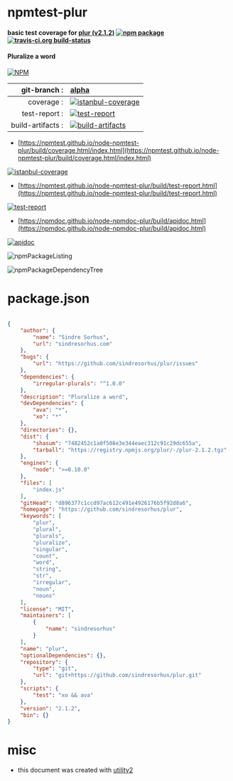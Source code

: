 # npmtest-plur

#### basic test coverage for  [plur (v2.1.2)](https://github.com/sindresorhus/plur)  [![npm package](https://img.shields.io/npm/v/npmtest-plur.svg?style=flat-square)](https://www.npmjs.org/package/npmtest-plur) [![travis-ci.org build-status](https://api.travis-ci.org/npmtest/node-npmtest-plur.svg)](https://travis-ci.org/npmtest/node-npmtest-plur)

#### Pluralize a word

[![NPM](https://nodei.co/npm/plur.png?downloads=true&downloadRank=true&stars=true)](https://www.npmjs.com/package/plur)

| git-branch : | [alpha](https://github.com/npmtest/node-npmtest-plur/tree/alpha)|
|--:|:--|
| coverage : | [![istanbul-coverage](https://npmtest.github.io/node-npmtest-plur/build/coverage.badge.svg)](https://npmtest.github.io/node-npmtest-plur/build/coverage.html/index.html)|
| test-report : | [![test-report](https://npmtest.github.io/node-npmtest-plur/build/test-report.badge.svg)](https://npmtest.github.io/node-npmtest-plur/build/test-report.html)|
| build-artifacts : | [![build-artifacts](https://npmtest.github.io/node-npmtest-plur/glyphicons_144_folder_open.png)](https://github.com/npmtest/node-npmtest-plur/tree/gh-pages/build)|

- [https://npmtest.github.io/node-npmtest-plur/build/coverage.html/index.html](https://npmtest.github.io/node-npmtest-plur/build/coverage.html/index.html)

[![istanbul-coverage](https://npmtest.github.io/node-npmtest-plur/build/screenCapture.buildCi.browser.%252Ftmp%252Fbuild%252Fcoverage.lib.html.png)](https://npmtest.github.io/node-npmtest-plur/build/coverage.html/index.html)

- [https://npmtest.github.io/node-npmtest-plur/build/test-report.html](https://npmtest.github.io/node-npmtest-plur/build/test-report.html)

[![test-report](https://npmtest.github.io/node-npmtest-plur/build/screenCapture.buildCi.browser.%252Ftmp%252Fbuild%252Ftest-report.html.png)](https://npmtest.github.io/node-npmtest-plur/build/test-report.html)

- [https://npmdoc.github.io/node-npmdoc-plur/build/apidoc.html](https://npmdoc.github.io/node-npmdoc-plur/build/apidoc.html)

[![apidoc](https://npmdoc.github.io/node-npmdoc-plur/build/screenCapture.buildCi.browser.%252Ftmp%252Fbuild%252Fapidoc.html.png)](https://npmdoc.github.io/node-npmdoc-plur/build/apidoc.html)

![npmPackageListing](https://npmtest.github.io/node-npmtest-plur/build/screenCapture.npmPackageListing.svg)

![npmPackageDependencyTree](https://npmtest.github.io/node-npmtest-plur/build/screenCapture.npmPackageDependencyTree.svg)



# package.json

```json

{
    "author": {
        "name": "Sindre Sorhus",
        "url": "sindresorhus.com"
    },
    "bugs": {
        "url": "https://github.com/sindresorhus/plur/issues"
    },
    "dependencies": {
        "irregular-plurals": "^1.0.0"
    },
    "description": "Pluralize a word",
    "devDependencies": {
        "ava": "*",
        "xo": "*"
    },
    "directories": {},
    "dist": {
        "shasum": "7482452c1a0f508e3e344eaec312c91c29dc655a",
        "tarball": "https://registry.npmjs.org/plur/-/plur-2.1.2.tgz"
    },
    "engines": {
        "node": ">=0.10.0"
    },
    "files": [
        "index.js"
    ],
    "gitHead": "d896377c1ccd97ac612c491e4926176b5f92d8a6",
    "homepage": "https://github.com/sindresorhus/plur",
    "keywords": [
        "plur",
        "plural",
        "plurals",
        "pluralize",
        "singular",
        "count",
        "word",
        "string",
        "str",
        "irregular",
        "noun",
        "nouns"
    ],
    "license": "MIT",
    "maintainers": [
        {
            "name": "sindresorhus"
        }
    ],
    "name": "plur",
    "optionalDependencies": {},
    "repository": {
        "type": "git",
        "url": "git+https://github.com/sindresorhus/plur.git"
    },
    "scripts": {
        "test": "xo && ava"
    },
    "version": "2.1.2",
    "bin": {}
}
```



# misc
- this document was created with [utility2](https://github.com/kaizhu256/node-utility2)
